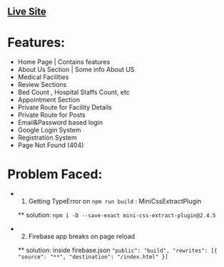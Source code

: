 ## [Live Site](https://restorehealth-bd.web.app/)

# Features:
* Home Page | Contains features
* About Us Section | Some info About US
* Medical Facilities
* Review Sections
* Bed Count , Hospital Staffs Count, etc
* Appointment Section
* Private Route for Facility Details
* Private Route for Posts
* Email&Password based login
* Google Login System
* Registration System
* Page Not Found (404)


# Problem Faced:
* 1) Getting TypeError on `npm run build` : MiniCssExtractPlugin

	** solution: `npm i -D --save-exact mini-css-extract-plugin@2.4.5`

* 2) Firebase app breaks on page reload

	** solution: inside firebase.json `
		"public": "build",
		"rewrites": [{
			"source": "**",
			"destination": "/index.html"
		}]
	`
